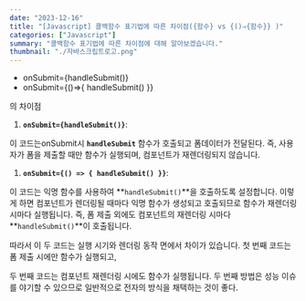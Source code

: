 ```yaml
---
date: "2023-12-16"
title: "[Javascript] 콜백함수 표기법에 따른 차이점({함수} vs {()⇒{함수}} )"
categories: ["Javascript"]
summary: "콜백함수 표기법에 따른 차이점에 대해 알아보겠습니다."
thumbnail: "./자바스크립트로고.png"
---
```


- onSubmit={handleSubmit()}
- onSubmit={()=>{
  handleSubmit()
  }}

의 차이점

1. **`onSubmit={handleSubmit()}`**:

이 코드는onSubmit시 **`handleSubmit`** 함수가 호출되고 폼데이터가 전달된다. 즉, 사용자가 폼을 제출할 때만 함수가 실행되며, 컴포넌트가 재렌더링되지 않습니다.

1. **`onSubmit={() => { handleSubmit() }}`**:

이 코드는 익명 함수를 사용하여 **`handleSubmit()`**을 호출하도록 설정합니다. 이렇게 하면 컴포넌트가 렌더링될 때마다 익명 함수가 생성되고 호출되므로 함수가 재렌더링 시마다 실행됩니다. 즉, 폼 제출 외에도 컴포넌트의 재렌더링 시마다 **`handleSubmit()`**이 호출됩니다.

따라서 이 두 코드는 실행 시기와 렌더링 동작 면에서 차이가 있습니다. 첫 번째 코드는 폼 제출 시에만 함수가 실행되고,

두 번째 코드는 컴포넌트 재렌더링 시에도 함수가 실행됩니다. 두 번째 방법은 성능 이슈를 야기할 수 있으므로 일반적으로 전자의 방식을 채택하는 것이 좋다.
